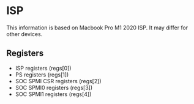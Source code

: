 # ISP 
This information is based on Macbook Pro M1 2020 ISP. It may differ for other devices.

## Registers 

- ISP registers (regs[0])
- PS registers (regs[1])
- SOC SPMI CSR registers (regs[2])
- SOC SPMI0 registers (regs[3])
- SOC SPMI1 registers (regs[4])



